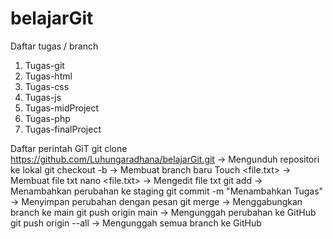 # belajarGit
Daftar tugas / branch
1. Tugas-git
2. Tugas-html
3. Tugas-css
4. Tugas-js
5. Tugas-midProject
6. Tugas-php
7. Tugas-finalProject

Daftar perintah GiT
git clone https://github.com/Luhungaradhana/belajarGit.git → Mengunduh repositori ke lokal
git checkout -b → Membuat branch baru
Touch <file.txt> → Membuat file txt
nano <file.txt> → Mengedit file txt
git add → Menambahkan perubahan ke staging
git commit -m "Menambahkan Tugas" → Menyimpan perubahan dengan pesan
git merge → Menggabungkan branch ke main
git push origin main → Mengunggah perubahan ke GitHub
git push origin --all → Mengunggah semua branch ke GitHub
